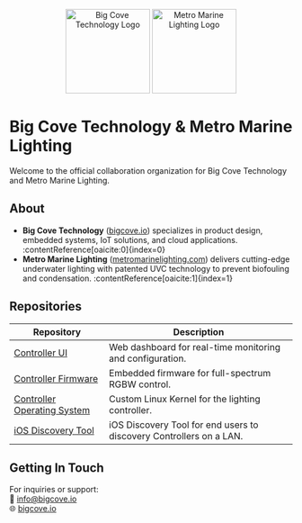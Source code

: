 <p align="center">
  <img src="./images/bigcove-logo.png" alt="Big Cove Technology Logo" width="150" />
  <img src="./images/metromarine-logo.png" alt="Metro Marine Lighting Logo" width="150" />
</p>

# Big Cove Technology & Metro Marine Lighting

Welcome to the official collaboration organization for Big Cove Technology and Metro Marine Lighting.

## About

- **Big Cove Technology** ([bigcove.io](https://bigcove.io)) specializes in product design, embedded systems, IoT solutions, and cloud applications. :contentReference[oaicite:0]{index=0}  
- **Metro Marine Lighting** ([metromarinelighting.com](https://metromarinelighting.com)) delivers cutting-edge underwater lighting with patented UVC technology to prevent biofouling and condensation. :contentReference[oaicite:1]{index=1}

## Repositories

| Repository                      | Description                                              |
|---------------------------------|----------------------------------------------------------|
| [Controller UI](https://github.com/big-cove-mm/light_controller_ui)             | Web dashboard for real-time monitoring and configuration. |
| [Controller Firmware](https://github.com/big-cove-mm/light_controller_firmware) | Embedded firmware for full-spectrum RGBW control.        |
| [Controller Operating System](https://github.com/big-cove-mm/light_controller_os) | Custom Linux Kernel for the lighting controller.        |
| [iOS Discovery Tool](https://github.com/big-cove-mm/discovery) | iOS Discovery Tool for end users to discovery Controllers on a LAN.        |

## Getting In Touch

For inquiries or support:  
📧 info@bigcove.io  
🌐 [bigcove.io](https://bigcove.io)

